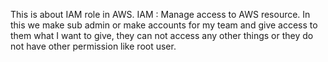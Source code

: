 This is about IAM role in AWS.
IAM : Manage access to AWS resource. In this we make sub admin or make accounts for my team and give access to them what I want to give, they can not access any other things or they do not have other permission like root user.
